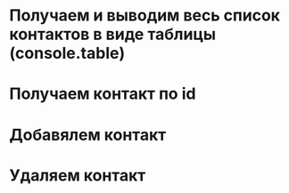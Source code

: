 # Получаем и выводим весь список контактов в виде таблицы (console.table)


# Получаем контакт по id


# Добавялем контакт


# Удаляем контакт
